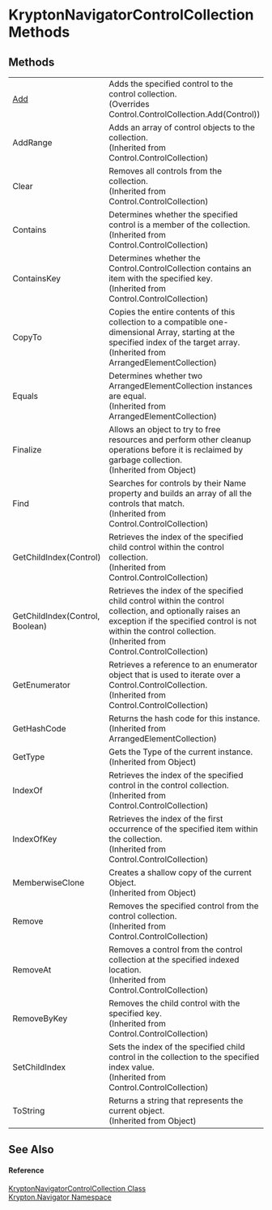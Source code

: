 # KryptonNavigatorControlCollection Methods




## Methods
<table>
<tr>
<td><a href="acfff230-f860-07e3-0a4b-1ae3a449e19a.md">Add</a></td>
<td>Adds the specified control to the control collection.<br />(Overrides Control.ControlCollection.Add(Control))</td></tr>
<tr>
<td>AddRange</td>
<td>Adds an array of control objects to the collection.<br />(Inherited from Control.ControlCollection)</td></tr>
<tr>
<td>Clear</td>
<td>Removes all controls from the collection.<br />(Inherited from Control.ControlCollection)</td></tr>
<tr>
<td>Contains</td>
<td>Determines whether the specified control is a member of the collection.<br />(Inherited from Control.ControlCollection)</td></tr>
<tr>
<td>ContainsKey</td>
<td>Determines whether the Control.ControlCollection contains an item with the specified key.<br />(Inherited from Control.ControlCollection)</td></tr>
<tr>
<td>CopyTo</td>
<td>Copies the entire contents of this collection to a compatible one-dimensional Array, starting at the specified index of the target array.<br />(Inherited from ArrangedElementCollection)</td></tr>
<tr>
<td>Equals</td>
<td>Determines whether two ArrangedElementCollection instances are equal.<br />(Inherited from ArrangedElementCollection)</td></tr>
<tr>
<td>Finalize</td>
<td>Allows an object to try to free resources and perform other cleanup operations before it is reclaimed by garbage collection.<br />(Inherited from Object)</td></tr>
<tr>
<td>Find</td>
<td>Searches for controls by their Name property and builds an array of all the controls that match.<br />(Inherited from Control.ControlCollection)</td></tr>
<tr>
<td>GetChildIndex(Control)</td>
<td>Retrieves the index of the specified child control within the control collection.<br />(Inherited from Control.ControlCollection)</td></tr>
<tr>
<td>GetChildIndex(Control, Boolean)</td>
<td>Retrieves the index of the specified child control within the control collection, and optionally raises an exception if the specified control is not within the control collection.<br />(Inherited from Control.ControlCollection)</td></tr>
<tr>
<td>GetEnumerator</td>
<td>Retrieves a reference to an enumerator object that is used to iterate over a Control.ControlCollection.<br />(Inherited from Control.ControlCollection)</td></tr>
<tr>
<td>GetHashCode</td>
<td>Returns the hash code for this instance.<br />(Inherited from ArrangedElementCollection)</td></tr>
<tr>
<td>GetType</td>
<td>Gets the Type of the current instance.<br />(Inherited from Object)</td></tr>
<tr>
<td>IndexOf</td>
<td>Retrieves the index of the specified control in the control collection.<br />(Inherited from Control.ControlCollection)</td></tr>
<tr>
<td>IndexOfKey</td>
<td>Retrieves the index of the first occurrence of the specified item within the collection.<br />(Inherited from Control.ControlCollection)</td></tr>
<tr>
<td>MemberwiseClone</td>
<td>Creates a shallow copy of the current Object.<br />(Inherited from Object)</td></tr>
<tr>
<td>Remove</td>
<td>Removes the specified control from the control collection.<br />(Inherited from Control.ControlCollection)</td></tr>
<tr>
<td>RemoveAt</td>
<td>Removes a control from the control collection at the specified indexed location.<br />(Inherited from Control.ControlCollection)</td></tr>
<tr>
<td>RemoveByKey</td>
<td>Removes the child control with the specified key.<br />(Inherited from Control.ControlCollection)</td></tr>
<tr>
<td>SetChildIndex</td>
<td>Sets the index of the specified child control in the collection to the specified index value.<br />(Inherited from Control.ControlCollection)</td></tr>
<tr>
<td>ToString</td>
<td>Returns a string that represents the current object.<br />(Inherited from Object)</td></tr>
</table>

## See Also


#### Reference
<a href="e47799f9-df1c-39e9-3be8-dc25877312de.md">KryptonNavigatorControlCollection Class</a>  
<a href="a21ac074-d119-3dc6-bd1c-d3a12c0128bc.md">Krypton.Navigator Namespace</a>  

